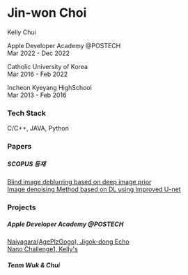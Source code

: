 # Jin-won Choi
Kelly Chui

Apple Developer Academy @POSTECH  
Mar 2022 - Dec 2022  
  
Catholic University of Korea  
Mar 2016 - Feb 2022  
  
Incheon Kyeyang HighSchool  
Mar 2013 - Feb 2016  

### Tech Stack

C/C++, JAVA, Python


### Papers
##### SCOPUS 등재
[Blind image deblurring based on deep image prior](https://paper.cricit.kr/user/listview/ieie2018/cart_rdoc.asp?URL=files/filename%3Fnum%3D412820%26db%3DRD_R&dn=412820&db=RD_R&usernum=0&seid=)  
[Image denoising Method based on DL using Improved U-net](https://paper.cricit.kr/user/listview/ieie2018/cart_rdoc.asp?URL=files/ieietspc_202108_001.pdf%3Fnum%3D408033%26db%3DRD_R&dn=408033&db=RD_R&usernum=0&seid=)
<!---
Kelly-Chui/Kelly-Chui is a ✨ special ✨ repository because its `README.md` (this file) appears on your GitHub profile.
You can click the Preview link to take a look at your changes.
--->

### Projects

##### Apple Developer Academy @POSTECH

[Naiyagara(AgePlzGogo), Jigok-dong Echo](https://github.com/DeveloperAcademy-POSTECH/Jigokdong-Echo)  
[Nano Challenge1, Kelly's](https://github.com/Kelly-Chui/NC1-Kellys)  

##### Team Wuk & Chui
